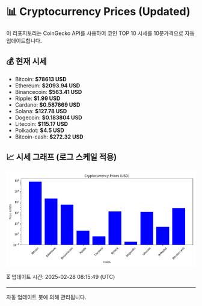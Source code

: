 
# 📊 Cryptocurrency Prices (Updated)

이 리포지토리는 CoinGecko API를 사용하여 코인 TOP 10 시세를 10분가격으로 자동 업데이트합니다.

## 💰 현재 시세
- Bitcoin: **$78613 USD**
- Ethereum: **$2093.94 USD**
- Binancecoin: **$563.41 USD**
- Ripple: **$1.99 USD**
- Cardano: **$0.587669 USD**
- Solana: **$127.78 USD**
- Dogecoin: **$0.183804 USD**
- Litecoin: **$115.17 USD**
- Polkadot: **$4.5 USD**
- Bitcoin-cash: **$272.32 USD**

## 📈 시세 그래프 (로그 스케일 적용)
![Crypto Prices](crypto_prices.png)

⏳ 업데이트 시간: 2025-02-28 08:15:49 (UTC)

---
자동 업데이트 봇에 의해 관리됩니다.

